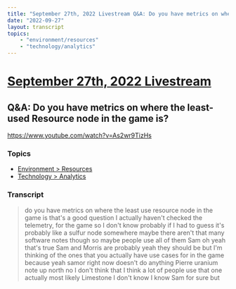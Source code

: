 ```yaml
---
title: "September 27th, 2022 Livestream Q&A: Do you have metrics on where the least-used Resource node in the game is?"
date: "2022-09-27"
layout: transcript
topics:
    - "environment/resources"
    - "technology/analytics"
---
```

# [September 27th, 2022 Livestream](../2022-09-27.md)
## Q&A: Do you have metrics on where the least-used Resource node in the game is?
https://www.youtube.com/watch?v=As2wr9TizHs

### Topics
* [Environment > Resources](../topics/environment/resources.md)
* [Technology > Analytics](../topics/technology/analytics.md)

### Transcript

> do you have metrics on where the least use resource node in the game is that's a good question I actually haven't checked the telemetry, for the game so I don't know probably if I had to guess it's probably like a sulfur node somewhere maybe there aren't that many software notes though so maybe people use all of them Sam oh yeah that's true Sam and Morris are probably yeah they should be but I'm thinking of the ones that you actually have use cases for in the game because yeah samor right now doesn't do anything Pierre uranium note up north no I don't think that I think a lot of people use that one actually most likely Limestone I don't know I know Sam for sure but
